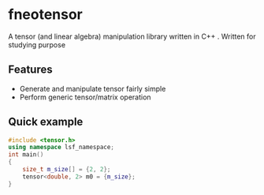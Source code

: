 
# fneotensor
A tensor (and linear algebra) manipulation library written in C++ . Written for studying purpose

## Features
* Generate and manipulate tensor fairly simple
* Perform generic tensor/matrix operation

## Quick example
```cpp
#include <tensor.h>
using namespace lsf_namespace;
int main()
{
	size_t m_size[] = {2, 2};
	tensor<double, 2> m0 = {m_size};
}
```